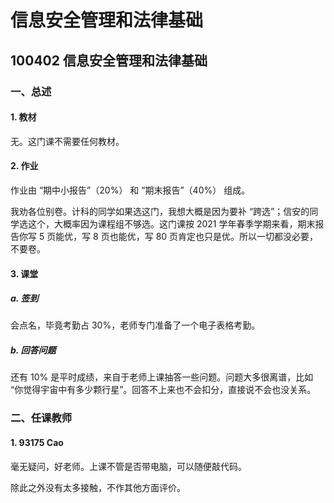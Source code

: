 # 信息安全管理和法律基础

## 100402 信息安全管理和法律基础

### 一、总述

#### 1. 教材

无。这门课不需要任何教材。

#### 2. 作业

作业由 “期中小报告”（20%） 和 “期末报告”（40%） 组成。

我劝各位别卷。计科的同学如果选这门，我想大概是因为要补 “跨选”；信安的同学选这个，大概率因为课程组不够选。这门课按 2021 学年春季学期来看，期末报告你写 5 页能优，写 8 页也能优，写 80 页肯定也只是优。所以一切都没必要，不要卷。

#### 3. 课堂

##### a. 签到

会点名，毕竟考勤占 30%，老师专门准备了一个电子表格考勤。

##### b. 回答问题

还有 10% 是平时成绩，来自于老师上课抽答一些问题。问题大多很离谱，比如 “你觉得宇宙中有多少颗行星”。回答不上来也不会扣分，直接说不会也没关系。

### 二、任课教师

#### 1. 93175 Cao

毫无疑问，好老师。上课不管是否带电脑，可以随便敲代码。

除此之外没有太多接触，不作其他方面评价。
